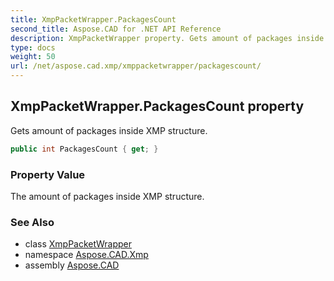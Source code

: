 ```yaml
---
title: XmpPacketWrapper.PackagesCount
second_title: Aspose.CAD for .NET API Reference
description: XmpPacketWrapper property. Gets amount of packages inside XMP structure
type: docs
weight: 50
url: /net/aspose.cad.xmp/xmppacketwrapper/packagescount/
---
```

## XmpPacketWrapper.PackagesCount property

Gets amount of packages inside XMP structure.

```csharp
public int PackagesCount { get; }
```

### Property Value

The amount of packages inside XMP structure.

### See Also

* class [XmpPacketWrapper](../)
* namespace [Aspose.CAD.Xmp](../../xmppacketwrapper/)
* assembly [Aspose.CAD](../../../)


